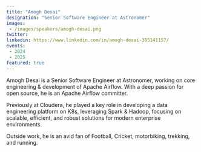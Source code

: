```yaml
---
title: "Amogh Desai"
designation: "Senior Software Engineer at Astronomer"
images:
 - /images/speakers/amogh-desai.png
twitter: 
linkedin: https://www.linkedin.com/in/amogh-desai-385141157/
events:
 - 2024
 - 2025
featured: true
---
```


Amogh Desai is a Senior Software Engineer at Astronomer, working on core engineering & development of Apache Airflow. With a deep passion for open source, he is an Apache Airflow committer.

Previously at Cloudera, he played a key role in developing a data engineering platform on K8s, leveraging Spark & Hadoop, focusing on scalable, efficient, and robust solutions for modern enterprise environments.

Outside work, he is an avid fan of Football, Cricket, motorbiking, trekking, and running.